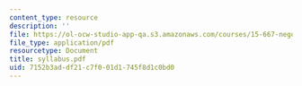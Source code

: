 ```yaml
---
content_type: resource
description: ''
file: https://ol-ocw-studio-app-qa.s3.amazonaws.com/courses/15-667-negotiation-and-conflict-management-spring-2001/7152b3addf21c7f001d1745f8d1c0bd0_syllabus.pdf
file_type: application/pdf
resourcetype: Document
title: syllabus.pdf
uid: 7152b3ad-df21-c7f0-01d1-745f8d1c0bd0
---
```

